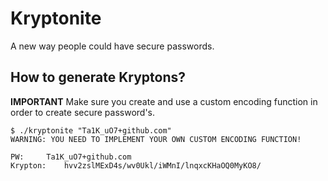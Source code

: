 # Kryptonite
A new way people could have secure passwords.

## How to generate Kryptons?

**IMPORTANT** Make sure you create and use a custom encoding function in order to create secure password's.

```
$ ./kryptonite "Ta1K_uO7+github.com" 
WARNING: YOU NEED TO IMPLEMENT YOUR OWN CUSTOM ENCODING FUNCTION!

PW:		Ta1K_uO7+github.com
Krypton:	hvv2zslMExD4s/wv0Ukl/iWMnI/lnqxcKHaOQ0MyKO8/
```
